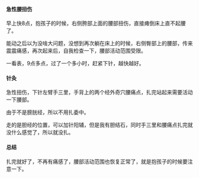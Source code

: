 #### 急性腰扭伤

早上快8点，抱孩子的时候，右侧胯部上面的腰部扭伤，直接瘫倒床上直不起腰了。

能动之后以为没啥大问题，没想到再次躺在床上的时候，右侧臀部上的腰部，传来震震痛感，再次起来后，自我检查一下，腰部活动范围受限。

一看表，9点多点，过了一个多小时，赶紧下针，越快越好。

#### 针灸

急性扭伤，下针左臂手三里，手背上的两个经外奇穴腰痛点，扎完站起来需要活动一下腰部。

由于不是膀胱经，所以不用扎委中。

走的是胆经的位置，可以加针阳辅，但是我有胆结石，同时手三里和腰痛点扎完就没什么感觉了，所以就没扎。

#### 总结

扎完就好了，不再有痛感了，腰部活动范围也恢复正常了，就是抱孩子的时候要注意一下。